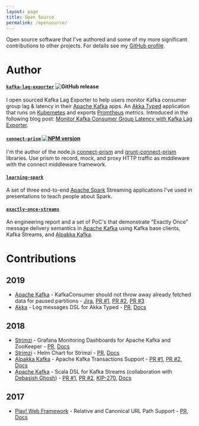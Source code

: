 ```yaml
---
layout: page
title: Open Source
permalink: /opensource/
---
```


Open source software that I've authored and some of my more significant contributions to other projects. For details see my [GitHub profile](https://github.com/seglo/).

# Author

#### [`kafka-lag-exporter`](https://github.com/lightbend/kafka-lag-exporter) ![GitHub release](https://img.shields.io/github/release-pre/lightbend/kafka-lag-exporter.svg)

I open sourced Kafka Lag Exporter to help users monitor Kafka consumer group lag & latency in their [Apache Kafka](https://kafka.apache.org/) apps. An [Akka Typed](https://doc.akka.io/docs/akka/current/typed/index.html) application that runs on [Kubernetes](https://kubernetes.io/) and exports [Promtheus](https://prometheus.io/) metrics. Introduced in the following blog post: [Monitor Kafka Consumer Group Latency with Kafka Lag Exporter](https://www.lightbend.com/blog/monitor-kafka-consumer-group-latency-with-kafka-lag-exporter).

#### [`connect-prism`](https://github.com/seglo/connect-prism) [![NPM version](https://badge.fury.io/js/connect-prism.svg)](http://badge.fury.io/js/connect-prism)

I'm the author of the node.js [connect-prism](https://github.com/seglo/connect-prism) and [grunt-connect-prism](https://github.com/seglo/grunt-connect-prism) libraries.  Use prism to record, mock, and proxy HTTP traffic as middleware with the connect middleware framework.

#### [`learning-spark`](https://github.com/seglo/learning-spark)

A set of three end-to-end [Apache Spark](https://spark.apache.org/) Streaming applications I've used in presentations to teach people about Spark.

#### [`exactly-once-streams`](https://github.com/seglo/exactly-once-streams)

An engineering report and a set of PoC's that demonstrate "Exactly Once" message delivery semantics in [Apache Kafka](https://kafka.apache.org/) using Kafka base clients, Kafka Streams, and [Alpakka Kafka](https://doc.akka.io/docs/alpakka-kafka/current/home.html).

# Contributions

## 2019

* [Apache Kafka](https://kafka.apache.org/) - KafkaConsumer should not throw away already fetched data for paused partitions - [Jira](https://issues.apache.org/jira/browse/KAFKA-7548), [PR #1](https://github.com/apache/kafka/pull/6988), [PR #2](https://github.com/apache/kafka/pull/7221), [PR #3](https://github.com/apache/kafka/pull/7228)
* [Akka](https://github.com/akka/akka/) - Log messages DSL for Akka Typed - [PR](https://github.com/akka/akka/pull/26238), [Docs](https://doc.akka.io/api/akka/current/akka/actor/typed/scaladsl/Behaviors$.html#logMessages[T](logOptions:akka.actor.typed.LogOptions,behavior:akka.actor.typed.Behavior[T]):akka.actor.typed.Behavior[T])

## 2018

* [Strimzi](https://strimzi.io/) - Grafana Monitoring Dashboards for Apache Kafka and ZooKeeper - [PR](https://github.com/strimzi/strimzi-kafka-operator/pull/877), [Docs](https://strimzi.io/docs/master/#metrics-str)
* [Strimzi](https://strimzi.io/) - Helm Chart for Strimzi - [PR](https://github.com/strimzi/strimzi-kafka-operator/pull/565), [Docs](https://strimzi.io/docs/master/#deploying-cluster-operator-helm-chart-str)
* [Alpakka Kafka](https://doc.akka.io/docs/alpakka-kafka/current/home.html) - Apache Kafka Transactions Support - [PR #1](https://github.com/akka/alpakka-kafka/pull/420), [PR #2](https://github.com/akka/alpakka-kafka/pull/481), [Docs](https://doc.akka.io/docs/akka-stream-kafka/current/transactions.html)
* [Apache Kafka](https://kafka.apache.org/) - Scala DSL for Kafka Streams (collaboration with [Debasish Ghosh](https://twitter.com/debasishg)) - [PR #1](https://github.com/apache/kafka/pull/4756), [PR #2](https://github.com/apache/kafka/pull/4949), [KIP-270](https://cwiki.apache.org/confluence/display/KAFKA/KIP-270+-+A+Scala+Wrapper+Library+for+Kafka+Streams), [Docs](https://kafka.apache.org/22/documentation/streams/developer-guide/dsl-api.html#scala-dsl)

## 2017

* [Play! Web Framework](https://www.playframework.com/) - Relative and Canonical URL Path Support - [PR](https://github.com/playframework/playframework/pull/7839), [Docs](https://www.playframework.com/documentation/2.6.x/ScalaRouting#Relative-routes)
